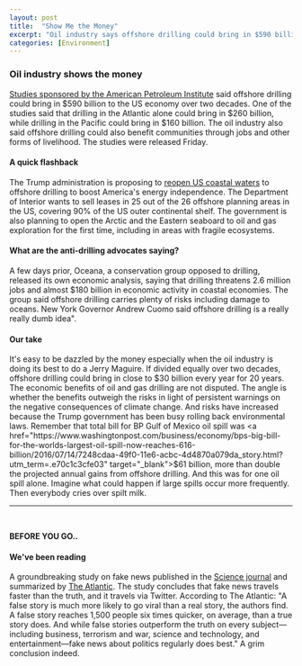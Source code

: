 ```yaml
---
layout: post
title:  "Show Me the Money"
excerpt: "Oil industry says offshore drilling could bring in $590 billion to the US economy in two decades. On our reading list is a groundbreaking study on fake news and how much faster it travels than real news."
categories: [Environment]
---
```


### Oil industry shows the money

<a href="http://thehill.com/policy/energy-environment/377618-oil-industry-trumps-offshore-drilling-plan-could-contribute-590b-to" target="_blank">Studies sponsored by the American Petroleum Institute</a> said offshore drilling could bring in $590 billion to the US economy over two decades. One of the studies said that drilling in the Atlantic alone could bring in $260 billion, while drilling in the Pacific could bring in $160 billion. The oil industry also said offshore drilling could also benefit communities through jobs and other forms of livelihood. The studies were released Friday.

#### A quick flashback

The Trump administration is proposing to <a href="https://www.sustainabilitymatters.info/environment/2018/01/04/offshore-drilling.html" target="_blank">reopen US coastal waters</a> to offshore drilling to boost America's energy independence. The Department of Interior wants to sell leases in 25 out of the 26 offshore planning areas in the US, covering 90% of the US outer continental shelf. The government is also planning to open the Arctic and the Eastern seaboard to oil and gas exploration for the first time, including in areas with fragile ecosystems.

#### What are the anti-drilling advocates saying?

A few days prior, Oceana, a conservation group opposed to drilling, released its own economic analysis, saying that drilling threatens 2.6 million jobs and almost $180 billion in economic activity in coastal economies. The group said offshore drilling carries plenty of risks including damage to oceans. New York Governor Andrew Cuomo said offshore drilling is a really really dumb idea".

#### Our take

It's easy to be dazzled by the money especially when the oil industry is doing its best to do a Jerry Maguire. If divided equally over two decades, offshore drilling could bring in close to $30 billion every year for 20 years. The economic benefits of oil and gas drilling are not disputed. The angle is whether the benefits outweigh the risks in light of persistent warnings on the negative consequences of climate change. And risks have increased because the Trump government has been busy rolling back environmental laws. Remember that total bill for BP Gulf of Mexico oil spill was <a href="https://www.washingtonpost.com/business/economy/bps-big-bill-for-the-worlds-largest-oil-spill-now-reaches-616-billion/2016/07/14/7248cdaa-49f0-11e6-acbc-4d4870a079da_story.html?utm_term=.e70c1c3cfe03" target="_blank">$61 billion</a>, more than double the projected annual gains from offshore drilling. And this was for one oil spill alone. Imagine what could happen if large spills occur more frequently. Then everybody cries over spilt milk.

* * *
<br />

**BEFORE YOU GO..**

#### **We've been reading**

A groundbreaking study on fake news published in the <a href="http://science.sciencemag.org/content/359/6380/1146.full" target="_blank">Science journal</a> and summarized by <a href="https://www.theatlantic.com/technology/archive/2018/03/largest-study-ever-fake-news-mit-twitter/555104/" target="_blank">The Atlantic</a>. The study concludes that fake news travels faster than the truth, and it travels via Twitter. According to The Atlantic: "A false story is much more likely to go viral than a real story, the authors find. A false story reaches 1,500 people six times quicker, on average, than a true story does. And while false stories outperform the truth on every subject—including business, terrorism and war, science and technology, and entertainment—fake news about politics regularly does best." A grim conclusion indeed.
